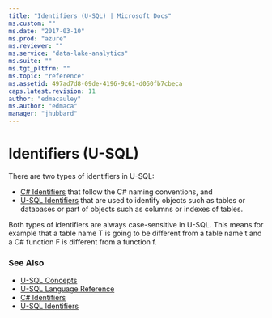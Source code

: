 ```yaml
---
title: "Identifiers (U-SQL) | Microsoft Docs"
ms.custom: ""
ms.date: "2017-03-10"
ms.prod: "azure"
ms.reviewer: ""
ms.service: "data-lake-analytics"
ms.suite: ""
ms.tgt_pltfrm: ""
ms.topic: "reference"
ms.assetid: 497ad7d8-09de-4196-9c61-d060fb7cbeca
caps.latest.revision: 11
author: "edmacauley"
ms.author: "edmaca"
manager: "jhubbard"
---
```

# Identifiers (U-SQL)
There are two types of identifiers in U-SQL: 
* [C# Identifiers](../USQL/csharp-identifiers.md) that follow the C# naming conventions, and
* [U-SQL Identifiers](../USQL/u-sql-identifiers.md) that are used to identify objects such as tables or databases or part of objects such as columns or indexes of tables. 
  
Both types of identifiers are always case-sensitive in U-SQL. This means for example that a table name T is going to be different from a table name t and a C# function F is different from a function f.  
  
### See Also
* [U-SQL Concepts](https://msdn.microsoft.com/library/azure/mt621293.aspx)
* [U-SQL Language Reference](../USQL/u-sql-language-reference.md)
* [C# Identifiers](../USQL/csharp-identifiers.md)
* [U-SQL Identifiers](../USQL/u-sql-identifiers.md)